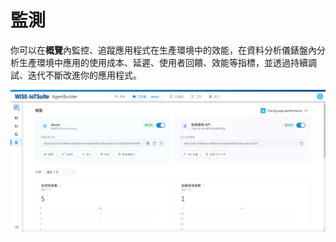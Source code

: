 # 監測
你可以在**概覽**內監控、追蹤應用程式在生產環境中的效能，在資料分析儀錶盤內分析生產環境中應用的使用成本、延遲、使用者回饋、效能等指標，並透過持續調試、迭代不斷改進你的應用程式。

![概覽](/監測/images/概覽.png)